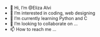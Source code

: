 - 👋 Hi, I’m @Eliza Alvi
- 👀 I’m interested in coding, web designing
- 🌱 I’m currently learning Python and C
- 💞️ I’m looking to collaborate on ...
- 📫 How to reach me ...

<!---
giteliza/giteliza is a ✨ special ✨ repository because its `README.md` (this file) appears on your GitHub profile.
You can click the Preview link to take a look at your changes.
--->
